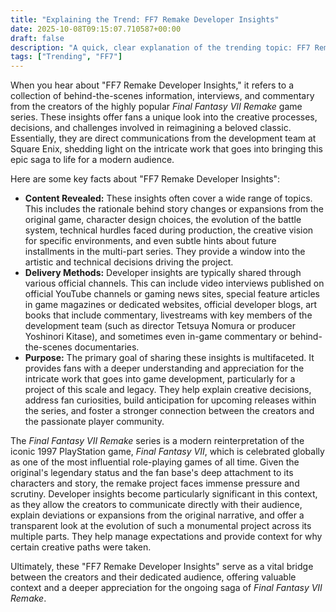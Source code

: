 ```yaml
---
title: "Explaining the Trend: FF7 Remake Developer Insights"
date: 2025-10-08T09:15:07.710587+00:00
draft: false
description: "A quick, clear explanation of the trending topic: FF7 Remake Developer Insights"
tags: ["Trending", "FF7"]
---
```


When you hear about "FF7 Remake Developer Insights," it refers to a collection of behind-the-scenes information, interviews, and commentary from the creators of the highly popular *Final Fantasy VII Remake* game series. These insights offer fans a unique look into the creative processes, decisions, and challenges involved in reimagining a beloved classic. Essentially, they are direct communications from the development team at Square Enix, shedding light on the intricate work that goes into bringing this epic saga to life for a modern audience.

Here are some key facts about "FF7 Remake Developer Insights":

*   **Content Revealed:** These insights often cover a wide range of topics. This includes the rationale behind story changes or expansions from the original game, character design choices, the evolution of the battle system, technical hurdles faced during production, the creative vision for specific environments, and even subtle hints about future installments in the multi-part series. They provide a window into the artistic and technical decisions driving the project.
*   **Delivery Methods:** Developer insights are typically shared through various official channels. This can include video interviews published on official YouTube channels or gaming news sites, special feature articles in game magazines or dedicated websites, official developer blogs, art books that include commentary, livestreams with key members of the development team (such as director Tetsuya Nomura or producer Yoshinori Kitase), and sometimes even in-game commentary or behind-the-scenes documentaries.
*   **Purpose:** The primary goal of sharing these insights is multifaceted. It provides fans with a deeper understanding and appreciation for the intricate work that goes into game development, particularly for a project of this scale and legacy. They help explain creative decisions, address fan curiosities, build anticipation for upcoming releases within the series, and foster a stronger connection between the creators and the passionate player community.

The *Final Fantasy VII Remake* series is a modern reinterpretation of the iconic 1997 PlayStation game, *Final Fantasy VII*, which is celebrated globally as one of the most influential role-playing games of all time. Given the original's legendary status and the fan base's deep attachment to its characters and story, the remake project faces immense pressure and scrutiny. Developer insights become particularly significant in this context, as they allow the creators to communicate directly with their audience, explain deviations or expansions from the original narrative, and offer a transparent look at the evolution of such a monumental project across its multiple parts. They help manage expectations and provide context for why certain creative paths were taken.

Ultimately, these "FF7 Remake Developer Insights" serve as a vital bridge between the creators and their dedicated audience, offering valuable context and a deeper appreciation for the ongoing saga of *Final Fantasy VII Remake*.